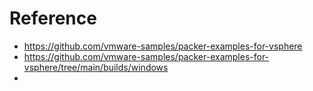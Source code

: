 
# Reference

* https://github.com/vmware-samples/packer-examples-for-vsphere
* https://github.com/vmware-samples/packer-examples-for-vsphere/tree/main/builds/windows
* 